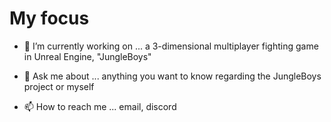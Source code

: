 # My focus


- 👾 I’m currently working on ... a 3-dimensional multiplayer fighting game in Unreal Engine, "JungleBoys"

- 💬 Ask me about ... anything you want to know regarding the JungleBoys project or myself

- 📫 How to reach me ... email, discord

